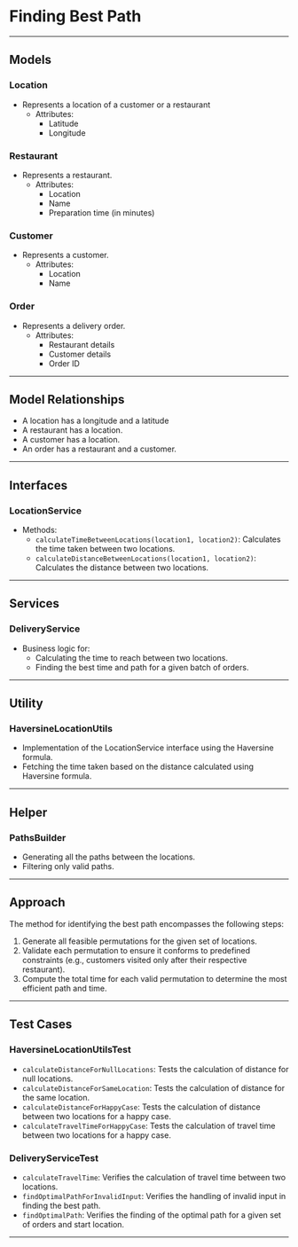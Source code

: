 # Finding Best Path

---

## Models

### Location
- Represents a location of a customer or a restaurant
  - Attributes:
    - Latitude
    - Longitude

### Restaurant
- Represents a restaurant.
    - Attributes:
        - Location
        - Name
        - Preparation time (in minutes)

### Customer
- Represents a customer.
    - Attributes:
        - Location
        - Name

### Order
- Represents a delivery order.
    - Attributes:
        - Restaurant details
        - Customer details
        - Order ID

---

## Model Relationships
- A location has a longitude and a latitude
- A restaurant has a location.
- A customer has a location.
- An order has a restaurant and a customer.

---

## Interfaces

### LocationService
- Methods:
    - `calculateTimeBetweenLocations(location1, location2)`: Calculates the time taken between two locations.
    - `calculateDistanceBetweenLocations(location1, location2)`: Calculates the distance between two locations.

---

## Services

### DeliveryService
- Business logic for:
    - Calculating the time to reach between two locations.
    - Finding the best time and path for a given batch of orders.

---

## Utility

### HaversineLocationUtils
- Implementation of the LocationService interface using the Haversine formula.
- Fetching the time taken based on the distance calculated using Haversine formula.

---

## Helper

### PathsBuilder
- Generating all the paths between the locations.
- Filtering only valid paths.
---

## Approach

The method for identifying the best path encompasses the following steps:

1. Generate all feasible permutations for the given set of locations.
2. Validate each permutation to ensure it conforms to predefined constraints (e.g., customers visited only after their respective restaurant).
3. Compute the total time for each valid permutation to determine the most efficient path and time.
---

## Test Cases

### HaversineLocationUtilsTest
- `calculateDistanceForNullLocations`: Tests the calculation of distance for null locations.
- `calculateDistanceForSameLocation`: Tests the calculation of distance for the same location.
- `calculateDistanceForHappyCase`: Tests the calculation of distance between two locations for a happy case.
- `calculateTravelTimeForHappyCase`: Tests the calculation of travel time between two locations for a happy case.

### DeliveryServiceTest
- `calculateTravelTime`: Verifies the calculation of travel time between two locations.
- `findOptimalPathForInvalidInput`: Verifies the handling of invalid input in finding the best path.
- `findOptimalPath`: Verifies the finding of the optimal path for a given set of orders and start location.

---